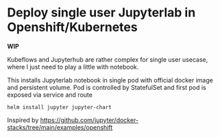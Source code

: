 # Deploy single user Jupyterlab in Openshift/Kubernetes

**WIP**

Kubeflows and Jupyterhub are rather complex for single user usecase, where I just need to play 
a little with notebook.

This installs Jupyterlab notebook in single pod with official docker image and persistent volume.
Pod is controlled by StatefulSet and first pod is exposed via service and route

```
helm install jupyter jupyter-chart
```

Inspired by https://github.com/jupyter/docker-stacks/tree/main/examples/openshift